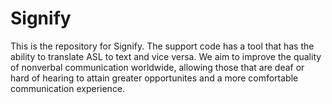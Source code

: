 # Signify
This is the repository for Signify. The support code has a tool that has the ability to translate ASL to text and vice versa. We aim to improve the quality of nonverbal communication worldwide, allowing those that are deaf or hard of hearing to attain greater opportunites and a more comfortable communication experience.
